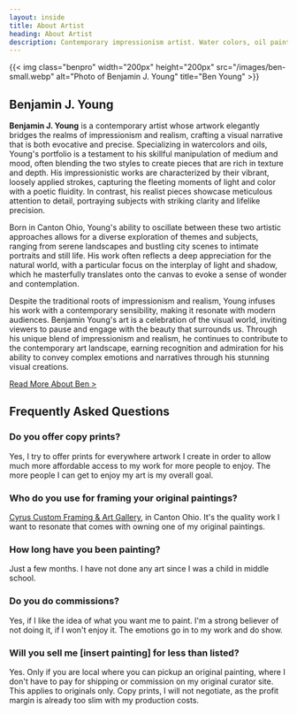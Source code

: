 ```yaml
---
layout: inside
title: About Artist
heading: About Artist
description: Contemporary impressionism artist. Water colors, oil paint, gouache, acrylics, & oil pastel paintings.
---
```


{{< img class="benpro" width="200px" height="200px" src="/images/ben-small.webp" alt="Photo of Benjamin J. Young" title="Ben Young" >}}

## Benjamin J. Young ##

**Benjamin J. Young** is a contemporary artist whose artwork elegantly bridges the realms of impressionism and realism, crafting a visual narrative that is both evocative and precise. Specializing in watercolors and oils, Young's portfolio is a testament to his skillful manipulation of medium and mood, often blending the two styles to create pieces that are rich in texture and depth. His impressionistic works are characterized by their vibrant, loosely applied strokes, capturing the fleeting moments of light and color with a poetic fluidity. In contrast, his realist pieces showcase meticulous attention to detail, portraying subjects with striking clarity and lifelike precision.

Born in Canton Ohio, Young's ability to oscillate between these two artistic approaches allows for a diverse exploration of themes and subjects, ranging from serene landscapes and bustling city scenes to intimate portraits and still life. His work often reflects a deep appreciation for the natural world, with a particular focus on the interplay of light and shadow, which he masterfully translates onto the canvas to evoke a sense of wonder and contemplation.

Despite the traditional roots of impressionism and realism, Young infuses his work with a contemporary sensibility, making it resonate with modern audiences. Benjamin Young's art is a celebration of the visual world, inviting viewers to pause and engage with the beauty that surrounds us. Through his unique blend of impressionism and realism, he continues to contribute to the contemporary art landscape, earning recognition and admiration for his ability to convey complex emotions and narratives through his stunning visual creations.

[Read More About Ben >](https://blaher.me/about)

## Frequently Asked Questions ##

### Do you offer copy prints? ###
Yes, I try to offer prints for everywhere artwork I create in order to allow much more affordable access to my work for more people to enjoy. The more people I can get to enjoy my art is my overall goal.

### Who do you use for framing your original paintings? ###
<a href="http://cyruscustom.com">Cyrus Custom Framing &amp; Art Gallery</a>, in Canton Ohio. It's the quality work I want to resonate that comes with owning one of my original paintings.

### How long have you been painting? ###
Just a few months. I have not done any art since I was a child in middle school.

### Do you do commissions? ###
Yes, if I like the idea of what you want me to paint. I'm a strong believer of not doing it, if I won't enjoy it. The emotions go in to my work and do show.

### Will you sell me [insert painting] for less than listed? ###
Yes. Only if you are local where you can pickup an original painting, where I don't have to pay for shipping or commission on my original curator site. This applies to originals only. Copy prints, I will not negotiate, as the profit margin is already too slim with my production costs.